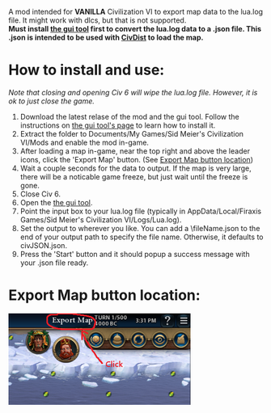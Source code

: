 A mod intended for **VANILLA** Civilization VI to export map data to the lua.log file. It might work with dlcs, but that is not supported.        
**Must install [the gui tool](https://github.com/DarrelTran/civdist-gui.git) first to convert the lua.log data to a .json file. This .json is intended to be used with [CivDist](https://github.com/DarrelTran/civdist.git) to load the map.**

# How to install and use:
*Note that closing and opening Civ 6 will wipe the lua.log file. However, it is ok to just close the game.*
1. Download the latest relase of the mod and the gui tool. Follow the instructions on [the gui tool's page](https://github.com/DarrelTran/civdist-gui.git) to learn how to install it.
2. Extract the folder to Documents/My Games/Sid Meier's Civilization VI/Mods and enable the mod in-game. 
3. After loading a map in-game, near the top right and above the leader icons, click the 'Export Map' button. (See [Export Map button location](#export-map-button-location))
4. Wait a couple seconds for the data to output. If the map is very large, there will be a noticable game freeze, but just wait until the freeze is gone.
5. Close Civ 6.
6. Open the [the gui tool](https://github.com/DarrelTran/civdist-gui.git).
7. Point the input box to your lua.log file (typically in AppData/Local/Firaxis Games/Sid Meier's Civilization VI/Logs/Lua.log).
8. Set the output to wherever you like. You can add a \fileName.json to the end of your output path to specify the file name. Otherwise, it defaults to civJSON.json.
9. Press the 'Start' button and it should popup a success message with your .json file ready.

# Export Map button location:
![Export Map button in the top right of the screen, above the leader icons.](helperImg.png)
